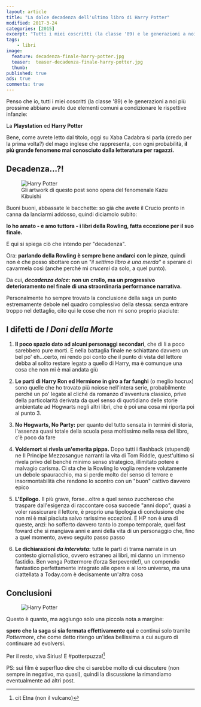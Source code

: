 ```yaml
---
layout: article
title: "La dolce decadenza dell'ultimo libro di Harry Potter"
modified: 2017-3-24
categories: [2015]
excerpt: "Tutti i miei coscritti (la classe '89) e le generazioni a noi più prossime abbiano avuto due elementi comuni a condizionare le rispettive infanzie: La Playstation ed Harry Potter"
tags: 
    - libri
image:
  feature: decadenza-finale-harry-potter.jpg
  teaser:  teaser-decadenza-finale-harry-potter.jpg
  thumb:
published: true
ads: true
comments: true
---
```


Penso che io, tutti i miei coscritti (la classe '89) e le generazioni a noi più prossime abbiano avuto due elementi comuni a condizionare le rispettive infanzie:

La **Playstation** ed **Harry Potter**

Bene, come avrete letto dal titolo, oggi su Xaba Cadabra si parla (credo per la prima volta?) del mago inglese che rappresenta, con ogni probabilità, **il più grande fenomeno mai conosciuto dalla letteratura per ragazzi.**

## Decadenza...?!

<figure>
 <img src='http://4.bp.blogspot.com/-sUjprmo7Nqs/VPlwVGwHBLI/AAAAAAAALno/Bd9_5xGXSQY/s1600/kibuishi-spine-image.jpg' alt='Harry Potter'>
 <figcaption>Gli artwork di questo post sono opera del fenomenale Kazu Kibuishi</figcaption>
 </figure>

Buoni buoni, abbassate le bacchette: so già che avete il Crucio pronto in canna da lanciarmi addosso, quindi diciamolo subito:

**Io ho amato - e amo tuttora - i libri della Rowling, fatta eccezione per il suo finale.**

E qui si spiega ciò che intendo per "decadenza".

Ora: **parlando della Rowling è sempre bene andarci con le pinze**, quindi non è che posso sbottare con un _"il settimo libro è una merda"_ e sperare di cavarmela così (anche perché mi _crucerei_ da solo, a quel punto).

Da cui, **_decadenza dolce_: non un crollo, ma un progressivo deterioramento nel finale di una straordinaria performance narrativa.**

Personalmente ho sempre trovato la conclusione della saga un punto estremamente debole nel quadro complessivo della stessa: senza entrare troppo nel dettaglio, cito qui le cose che non mi sono proprio piaciute:

## I difetti de _I Doni della Morte_

1. **Il poco spazio dato ad alcuni personaggi secondari**, che di li a poco sarebbero pure morti. E nella battaglia finale ne schiattano davvero un bel po' eh...certo, mi rendo poi conto che il punto di vista del lettore debba al solito restare legato a quello di Harry, ma è comunque una cosa che non mi è mai andata giù

2. **Le parti di Harry Ron ed Hermione in giro a far funghi** (o meglio hocrux) sono quelle che ho trovato più noiose nell'intera serie, probabilmente perché un po' legate al cliché da romanzo d'avventura classico, prive della particolarità derivata da quel senso di quotidiano delle storie ambientate ad Hogwarts negli altri libri, che è poi una cosa mi riporta poi al punto 3.

3. **No Hogwarts, No Party:** per quanto del tutto sensata in termini di storia, l'assenza quasi totale della scuola pesa moltissimo nella resa del libro, c'è poco da fare

4. **Voldemort si rivela un'emerita pippa.** Dopo tutti i flashback (stupendi) ne Il Principe Mezzosangue narranti la vita di Tom Riddle, quest'ultimo si rivela privo del benché minimo senso strategico, illimitato potere e malvagio carisma. Ci sta che la Rowling lo voglia rendere volutamente un debole spauracchio, ma si perde molto del senso di terrore e insormontabilità che rendono lo scontro con un "buon" cattivo davvero epico

5. **L'Epilogo.** Il più grave, forse...oltre a quel senso zuccheroso che traspare dall'esigenza di raccontare cosa succede "anni dopo", quasi a voler rassicurare il lettore, è proprio una tipologia di conclusione che non mi è mai piaciuta salvo rarissime eccezioni. E HP non è una di queste, anzi: ho sofferto davvero tanto lo zompo temporale, quel fast foward che si mangiava anni e anni della vita di un personaggio che, fino a quel momento, avevo seguito passo passo

6. **Le dichiarazioni _da intervista_:** tutte le parti di trama narrate in un contesto giornalistico, ovvero estraneo ai libri, mi danno un immenso fastidio. Ben venga Pottermore (forza Serpeverde!), un compendio fantastico perfettamente integrato alle opere e al loro universo, ma una ciattellata a Today.com è decisamente un'altra cosa

## Conclusioni

<figure>
 <img src='http://1.bp.blogspot.com/-4h0X4yR1Uao/VPlz867yePI/AAAAAAAALn0/HzSM91MGjQY/s1600/harry-potter-prisoner-azkaban-15th-anniversary-cover-main-300x213.jpg' alt='Harry Potter'>
 </figure>

Questo è quanto, ma aggiungo solo una piccola nota a margine:

**spero che la saga si sia fermata effettivamente qui** e continui solo tramite _Pottermore_, che come detto ritengo un'idea bellissima a cui auguro di continuare ad evolversi.

Per il resto, viva Sirius! E #potterpuzza![^etna] 

[^etna]: cit Etna (non il vulcano)

PS: sui film è superfluo dire che ci sarebbe molto di cui discutere (non sempre in negativo, ma quasi), quindi la discussione la rimandiamo eventualmente ad altri post.
